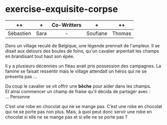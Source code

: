 # exercise-exquisite-corpse

| ++ | + | Co-Writters | + | ++ |
| :-----: | :-----: | :-----: | :-----: | :-----: |
| Sébastien | Sara | - | Soufiane | Thomas | 


*D*ans un village reculé de Belgique, une légende prennait de l'ampleur. Il se disait aux detours des boules de foins, qu'un cavalier arpentait les champs en brandisant tout haut son épée.

Il y a plusieurs décennies un fléau avait pris possession des campagnes. La famine se faisait ressentir mais le village attendait un héros qui ne se présenta pas ...  

Du coup le cavalier se vit offrir une **bêche** pour aider dans les champs.  
Et ainsi commencer un champ de fraise qu'il décida de partager avec :  
... Personne  


C’est une robe en chocolat qui ne se mange pas.
C’est une robe en chocolat qui ne se porte pas non plus.
Mais, à quoi peut donc servir une robe en chocolat si elle ne se mange pas et si elle ne se porte pas ?